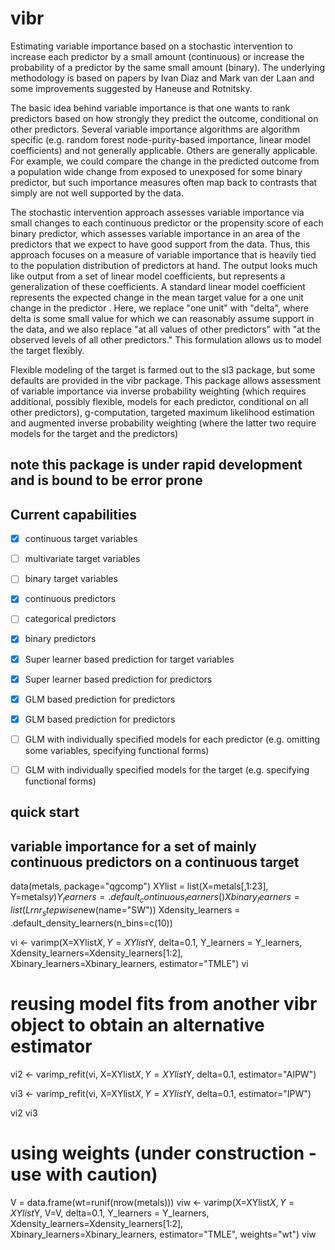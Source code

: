 # vibr

Estimating variable importance based on a stochastic intervention to increase each predictor by a small amount (continuous) or increase the probability of a predictor by the same small amount (binary). The underlying methodology is based on papers by Ivan Diaz and Mark van der Laan and some improvements suggested by Haneuse and Rotnitsky. 

The basic idea behind variable importance is that one wants to rank predictors based on how strongly they predict the outcome, conditional on other predictors. Several variable importance algorithms are algorithm specific (e.g. random forest node-purity-based importance, linear model coefficients) and not generally applicable. Others are generally applicable. For example, we could compare the change in the predicted outcome from a population wide change from exposed to unexposed for some binary predictor, but such importance measures often map back to contrasts that simply are not well supported by the data. 

The stochastic intervention approach assesses variable importance via small changes to each continuous predictor or the propensity score of each binary predictor, which assesses variable importance in an area of the predictors that we expect to have good support from the data. Thus, this approach focuses on a measure of variable importance that is heavily tied to the population distribution of predictors at hand. The output looks much like output from a set of linear model coefficients, but represents a generalization of these coefficients. A standard linear model coefficient represents the expected change in the mean target value for a one unit change in the predictor <at all values of other predictors>. Here, we replace "one unit" with "delta", where delta is some small value for which we can reasonably assume support in the data, and we also replace "at all values of other predictors" with "at the observed levels of all other predictors." This formulation allows us to model the target flexibly.

Flexible modeling of the target is farmed out to the sl3 package, but some defaults are provided in the vibr package. This package allows assessment of variable importance via inverse probability weighting (which requires additional, possibly flexible, models for each predictor, conditional on all other predictors), g-computation, targeted maximum likelihood estimation and augmented inverse probability weighting (where the latter two require models for the target and the predictors)


## note this package is under rapid development and is bound to be error prone
## Current capabilities
- [x] continuous target variables
- [ ] multivariate target variables
- [ ] binary target variables
- [x] continuous predictors
- [ ] categorical predictors
- [x] binary predictors
- [x] Super learner based prediction for target variables
- [x] Super learner based prediction for predictors
- [x] GLM based prediction for predictors
- [x] GLM based prediction for predictors
- [ ] GLM with individually specified models for each predictor (e.g. omitting some variables, specifying functional forms)
- [ ] GLM with individually specified models for the target  (e.g. specifying functional forms)


## quick start
## variable importance for a set of mainly continuous predictors on a continuous target
data(metals, package="qgcomp")
XYlist = list(X=metals[,1:23], Y=metals$y)
Y_learners = .default_continuous_learners()
Xbinary_learners = list(Lrnr_stepwise$new(name="SW"))
Xdensity_learners = .default_density_learners(n_bins=c(10))


vi <- varimp(X=XYlist$X,Y=XYlist$Y, delta=0.1, Y_learners = Y_learners,
       Xdensity_learners=Xdensity_learners[1:2], Xbinary_learners=Xbinary_learners,
       estimator="TMLE")
vi

# reusing model fits from another vibr object to obtain an alternative estimator
vi2 <- varimp_refit(vi, X=XYlist$X,Y=XYlist$Y, delta=0.1,
                    estimator="AIPW")

vi3 <- varimp_refit(vi, X=XYlist$X,Y=XYlist$Y, delta=0.1,
                    estimator="IPW")

vi2
vi3


# using weights (under construction - use with caution)
V = data.frame(wt=runif(nrow(metals)))
viw <- varimp(X=XYlist$X,Y=XYlist$Y, V=V, delta=0.1, Y_learners = Y_learners,
       Xdensity_learners=Xdensity_learners[1:2], Xbinary_learners=Xbinary_learners,
       estimator="TMLE", weights="wt")
viw

